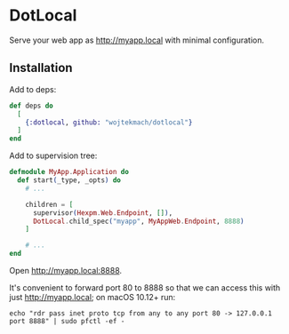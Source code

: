 # DotLocal

Serve your web app as <http://myapp.local> with minimal configuration.

## Installation

Add to deps:

```elixir
def deps do
  [
    {:dotlocal, github: "wojtekmach/dotlocal"}
  ]
end
```

Add to supervision tree:

```elixir
defmodule MyApp.Application do
  def start(_type, _opts) do
    # ...

    children = [
      supervisor(Hexpm.Web.Endpoint, []),
      DotLocal.child_spec("myapp", MyAppWeb.Endpoint, 8888)
    ]

    # ...
end
```

Open <http://myapp.local:8888>.

It's convenient to forward port 80 to 8888 so that we can access this with just <http://myapp.local>; on macOS 10.12+ run:

```
echo "rdr pass inet proto tcp from any to any port 80 -> 127.0.0.1 port 8888" | sudo pfctl -ef -
```
